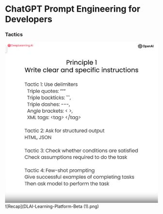 # ChatGPT Prompt Engineering for Developers

### Tactics
![Tactics](DLAI-Learning-Platform-Beta.png)
![Recap](DLAI-Learning-Platform-Beta (1).png)
